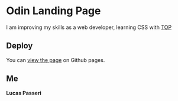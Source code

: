 # Odin Landing Page

I am improving my skills as a web developer, learning CSS with [TOP](https://www.theodinproject.com/lessons/foundations-landing-page)

## Deploy

You can [view the page](https://lucaspasseri.github.io/odin-landing-page/) on Github pages.

## Me

**Lucas Passeri**
